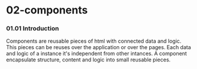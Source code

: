 # 02-components

### 01.01 Introduction

Components are reusable pieces of html with connected data and logic. This pieces can be reuses over the application or over the pages. Each data and logic of a instance it's independent from other intances. A component encapsulate structure, content and logic into small reusable pieces.
